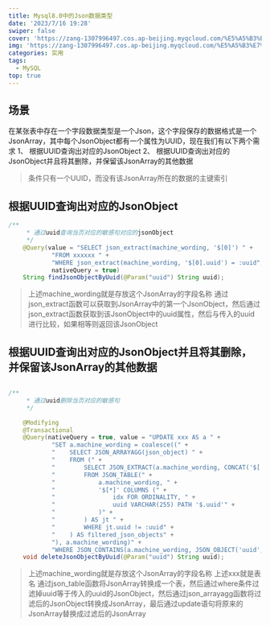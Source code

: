 ```yaml
---
title: Mysql8.0中的Json数据类型
date: '2023/7/16 19:28'
swiper: false
cover: 'https://zang-1307996497.cos.ap-beijing.myqcloud.com/%E5%A5%B3%E7%A5%9E%E5%A5%8F%E9%B8%A3%E6%9B%B210k.jpg'
img: 'https://zang-1307996497.cos.ap-beijing.myqcloud.com/%E5%A5%B3%E7%A5%9E%E5%A5%8F%E9%B8%A3%E6%9B%B210k.jpg'
categories: 实用
tags:
  - MySQL
top: true
---
```


## 场景
在某张表中存在一个字段数据类型是一个Json，这个字段保存的数据格式是一个JsonArray，其中每个JsonObject都有一个属性为UUID，现在我们有以下两个需求
1、 根据UUID查询出对应的JsonObject
2、 根据UUID查询出对应的JsonObject并且将其删除，并保留该JsonArray的其他数据

>条件只有一个UUID，而没有该JsonArray所在的数据的主键索引


## 根据UUID查询出对应的JsonObject
```java
/**
     * 通过uuid查询当页对应的敏感句对应的jsonObject
     */
    @Query(value = "SELECT json_extract(machine_wording, '$[0]') " +
            "FROM xxxxxx " +
            "WHERE json_extract(machine_wording, '$[0].uuid') = :uuid",
            nativeQuery = true)
    String findJsonObjectByUuid(@Param("uuid") String uuid);
```
> 上述machine_wording就是存放这个JsonArray的字段名称
> 通过json_extract函数可以获取到JsonArray中的第一个JsonObject，然后通过json_extract函数获取到该JsonObject中的uuid属性，然后与传入的uuid进行比较，如果相等则返回该JsonObject

## 根据UUID查询出对应的JsonObject并且将其删除，并保留该JsonArray的其他数据
```java

/**
     * 通过uuid删除当页对应的敏感句
     */

    @Modifying
    @Transactional
    @Query(nativeQuery = true, value = "UPDATE xxx AS a " +
            "SET a.machine_wording = coalesce((" +
            "    SELECT JSON_ARRAYAGG(json_object) " +
            "    FROM (" +
            "        SELECT JSON_EXTRACT(a.machine_wording, CONCAT('$[', jt.idx - 1, ']')) as json_object " +
            "        FROM JSON_TABLE(" +
            "            a.machine_wording, " +
            "            '$[*]' COLUMNS (" +
            "                idx FOR ORDINALITY, " +
            "                uuid VARCHAR(255) PATH '$.uuid'" +
            "            )" +
            "        ) AS jt " +
            "        WHERE jt.uuid != :uuid" +
            "    ) AS filtered_json_objects" +
            "), a.machine_wording)" +
            "WHERE JSON_CONTAINS(a.machine_wording, JSON_OBJECT('uuid', :uuid));")
    void deleteJsonObjectByUuid(@Param("uuid") String uuid);
```
> 上述machine_wording就是存放这个JsonArray的字段名称
> 上述xxx就是表名
> 通过json_table函数将JsonArray转换成一个表，然后通过where条件过滤掉uuid等于传入的uuid的JsonObject，然后通过json_arrayagg函数将过滤后的JsonObject转换成JsonArray，最后通过update语句将原来的JsonArray替换成过滤后的JsonArray
